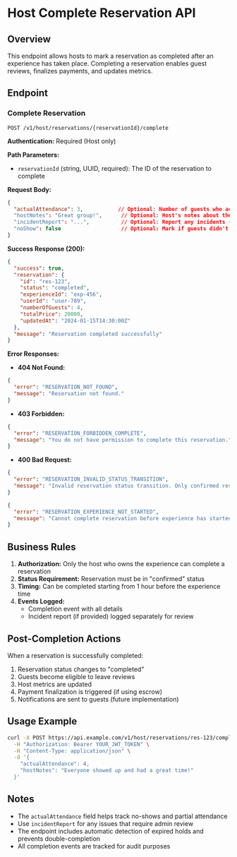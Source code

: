 # Host Complete Reservation API

## Overview
This endpoint allows hosts to mark a reservation as completed after an experience has taken place. Completing a reservation enables guest reviews, finalizes payments, and updates metrics.

## Endpoint

### Complete Reservation
`POST /v1/host/reservations/{reservationId}/complete`

**Authentication:** Required (Host only)

**Path Parameters:**
- `reservationId` (string, UUID, required): The ID of the reservation to complete

**Request Body:**
```json
{
  "actualAttendance": 3,           // Optional: Number of guests who actually attended
  "hostNotes": "Great group!",      // Optional: Host's notes about the experience (max 1000 chars)
  "incidentReport": "...",          // Optional: Report any incidents (max 2000 chars)
  "noShow": false                   // Optional: Mark if guests didn't show up
}
```

**Success Response (200):**
```json
{
  "success": true,
  "reservation": {
    "id": "res-123",
    "status": "completed",
    "experienceId": "exp-456",
    "userId": "user-789",
    "numberOfGuests": 4,
    "totalPrice": 20000,
    "updatedAt": "2024-01-15T14:30:00Z"
  },
  "message": "Reservation completed successfully"
}
```

**Error Responses:**

- **404 Not Found:**
```json
{
  "error": "RESERVATION_NOT_FOUND",
  "message": "Reservation not found."
}
```

- **403 Forbidden:**
```json
{
  "error": "RESERVATION_FORBIDDEN_COMPLETE",
  "message": "You do not have permission to complete this reservation."
}
```

- **400 Bad Request:**
```json
{
  "error": "RESERVATION_INVALID_STATUS_TRANSITION",
  "message": "Invalid reservation status transition. Only confirmed reservations can be completed."
}
```

```json
{
  "error": "RESERVATION_EXPERIENCE_NOT_STARTED",
  "message": "Cannot complete reservation before experience has started."
}
```

## Business Rules

1. **Authorization:** Only the host who owns the experience can complete a reservation
2. **Status Requirement:** Reservation must be in "confirmed" status
3. **Timing:** Can be completed starting from 1 hour before the experience time
4. **Events Logged:** 
   - Completion event with all details
   - Incident report (if provided) logged separately for review

## Post-Completion Actions

When a reservation is successfully completed:
1. Reservation status changes to "completed"
2. Guests become eligible to leave reviews
3. Host metrics are updated
4. Payment finalization is triggered (if using escrow)
5. Notifications are sent to guests (future implementation)

## Usage Example

```bash
curl -X POST https://api.example.com/v1/host/reservations/res-123/complete \
  -H "Authorization: Bearer YOUR_JWT_TOKEN" \
  -H "Content-Type: application/json" \
  -d '{
    "actualAttendance": 4,
    "hostNotes": "Everyone showed up and had a great time!"
  }'
```

## Notes

- The `actualAttendance` field helps track no-shows and partial attendance
- Use `incidentReport` for any issues that require admin review
- The endpoint includes automatic detection of expired holds and prevents double-completion
- All completion events are tracked for audit purposes